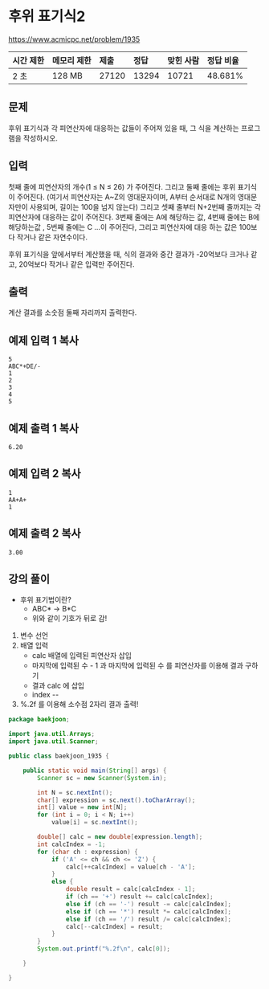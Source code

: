 # 후위 표기식2

https://www.acmicpc.net/problem/1935 

| 시간 제한 | 메모리 제한 | 제출  | 정답  | 맞힌 사람 | 정답 비율 |
| :-------- | :---------- | :---- | :---- | :-------- | :-------- |
| 2 초      | 128 MB      | 27120 | 13294 | 10721     | 48.681%   |

## 문제

후위 표기식과 각 피연산자에 대응하는 값들이 주어져 있을 때, 그 식을 계산하는 프로그램을 작성하시오.

## 입력

첫째 줄에 피연산자의 개수(1 ≤ N ≤ 26) 가 주어진다. 그리고 둘째 줄에는 후위 표기식이 주어진다. (여기서 피연산자는 A~Z의 영대문자이며, A부터 순서대로 N개의 영대문자만이 사용되며, 길이는 100을 넘지 않는다) 그리고 셋째 줄부터 N+2번째 줄까지는 각 피연산자에 대응하는 값이 주어진다. 3번째 줄에는 A에 해당하는 값, 4번째 줄에는 B에 해당하는값 , 5번째 줄에는 C ...이 주어진다, 그리고 피연산자에 대응 하는 값은 100보다 작거나 같은 자연수이다.

후위 표기식을 앞에서부터 계산했을 때, 식의 결과와 중간 결과가 -20억보다 크거나 같고, 20억보다 작거나 같은 입력만 주어진다.

## 출력

계산 결과를 소숫점 둘째 자리까지 출력한다.

## 예제 입력 1 복사

```
5
ABC*+DE/-
1
2
3
4
5
```

## 예제 출력 1 복사

```
6.20
```

## 예제 입력 2 복사

```
1
AA+A+
1
```

## 예제 출력 2 복사

```
3.00
```



## 강의 풀이

* 후위 표기법이란?
  * ABC* -> B*C
  * 위와 같이 기호가 뒤로 감!

1. 변수 선언
2. 배열 입력
   * calc 배열에 입력된 피연산자 삽입
   * 마지막에 입력된 수 - 1 과 마지막에 입력된 수 를 피연산자를 이용해 결과 구하기
   * 결과 calc 에 삽입
   * index --
3. %.2f 를 이용해 소수점 2자리 결과 출력!

```java
package baekjoon;

import java.util.Arrays;
import java.util.Scanner;

public class baekjoon_1935 {

	public static void main(String[] args) {
		Scanner sc = new Scanner(System.in);

        int N = sc.nextInt();
        char[] expression = sc.next().toCharArray();
        int[] value = new int[N];
        for (int i = 0; i < N; i++)
            value[i] = sc.nextInt();

        double[] calc = new double[expression.length];
        int calcIndex = -1;
        for (char ch : expression) {
            if ('A' <= ch && ch <= 'Z') {
                calc[++calcIndex] = value[ch - 'A'];
            }
            else {
                double result = calc[calcIndex - 1];
                if (ch == '+') result += calc[calcIndex];
                else if (ch == '-') result -= calc[calcIndex];
                else if (ch == '*') result *= calc[calcIndex];
                else if (ch == '/') result /= calc[calcIndex];
                calc[--calcIndex] = result;
            }
        }
        System.out.printf("%.2f\n", calc[0]);

	}

}
```

